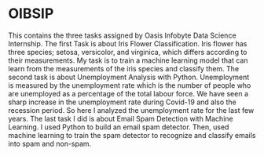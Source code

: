 # OIBSIP
This contains the three tasks assigned by Oasis Infobyte Data Science Internship. The first Task is about Iris Flower Classification. 
Iris flower has three species; setosa, versicolor, and virginica, which differs according to their measurements. My task is to train a machine learning model that can learn from the
measurements of the iris species and classify them.
The second task is about Unemployment Analysis with Python. Unemployment is measured by the unemployment rate which is the number of people who are unemployed as a percentage of the
total labour force. We have seen a sharp increase in the unemployment rate during Covid-19 and also the recession period. So here I analyzed the unemployment rate for the last few years.
The last task I did is about Email Spam Detection with Machine Learning. I used Python to build an email spam detector. Then, used machine learning to train the spam detector 
to recognize and classify emails into spam and non-spam.
